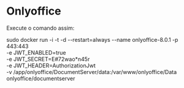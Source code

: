 # Onlyoffice

Execute o comando assim:

sudo docker run -i -t -d --restart=always --name onlyoffice-8.0.1 -p 443:443 \
-e JWT_ENABLED=true \
-e JWT_SECRET=E#72wao*n45r \
-e JWT_HEADER=AuthorizationJwt \
-v /app/onlyoffice/DocumentServer/data:/var/www/onlyoffice/Data  onlyoffice/documentserver
